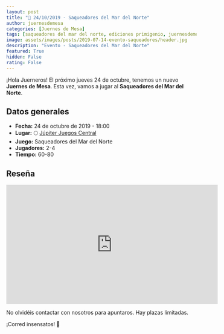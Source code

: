 ```yaml
---
layout: post
title: "📆 24/10/2019 - Saqueadores del Mar del Norte"
author: juernesdemesa
categories: [Juernes de Mesa]
tags: [saqueadores del mar del norte, ediciones primigenio, juernesdemesa]
image: assets/images/posts/2019-07-14-evento-saqueadores/header.jpg
description: "Evento - Saqueadores del Mar del Norte"
featured: True
hidden: False
rating: False
---
```


¡Hola Juerneros! El próximo jueves 24 de octubre, tenemos un nuevo **Juernes de Mesa**. Esta vez, vamos a jugar al **Saqueadores del Mar del Norte**.

## Datos generales

- **Fecha:** 24 de octubre de 2019 - 18:00
- **Lugar:** 🌕 [Júpiter Juegos Central](https://www.jupiterjuegos.com/tiendas/)
- **Juego:** Saqueadores del Mar del Norte
- **Jugadores:** 2-4
- **Tiempo:** 60-80

## Reseña

<iframe width="560" height="315" src="https://www.youtube.com/embed/2WWtMzORh4w" frameborder="0" allow="accelerometer; autoplay; encrypted-media; gyroscope; picture-in-picture" allowfullscreen></iframe>

No olvidéis contactar con nosotros para apuntaros. Hay plazas limitadas.

¡Corred insensatos! 🧙
